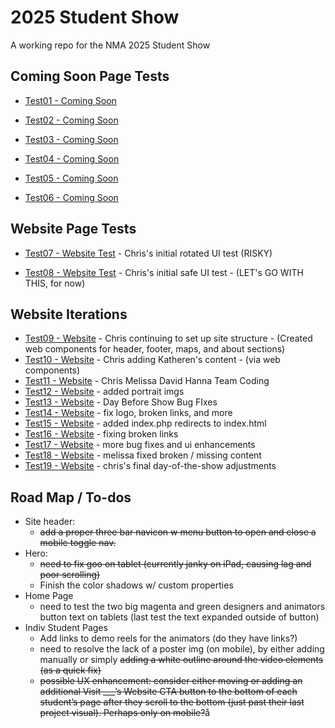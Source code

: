 # 2025 Student Show

A working repo for the NMA 2025 Student Show

## Coming Soon Page Tests
- [Test01 - Coming Soon](https://newmediaarts.github.io/2025studentshow/test01-comingsoon/index.html)

- [Test02 - Coming Soon](https://newmediaarts.github.io/2025studentshow/test02-comingsoon/index.html)

- [Test03 - Coming Soon](https://newmediaarts.github.io/2025studentshow/test03-comingsoon/index.html)

- [Test04 - Coming Soon](https://newmediaarts.github.io/2025studentshow/test04-comingsoon/index.html)

- [Test05 - Coming Soon](https://newmediaarts.github.io/2025studentshow/test05-comingsoon/index.html)

- [Test06 - Coming Soon](https://newmediaarts.github.io/2025studentshow/test06-comingsoon/index.html)

## Website Page Tests
- [Test07 - Website Test](https://newmediaarts.github.io/2025studentshow/test07-website/index.html) - Chris's initial rotated UI test (RISKY)

- [Test08 - Website Test](https://newmediaarts.github.io/2025studentshow/test08-website/index.html) - Chris's initial safe UI test - (LET's GO WITH THIS, for now)

## Website Iterations
- [Test09 - Website](https://newmediaarts.github.io/2025studentshow/test09-website/index.html) - Chris continuing to set up site structure - (Created web components for header, footer, maps, and about sections)
- [Test10 - Website](https://newmediaarts.github.io/2025studentshow/test10-website/index.html) - Chris adding Katheren's content - (via web components)
- [Test11 - Website](https://newmediaarts.github.io/2025studentshow/test11-website/index.html) - Chris Melissa David Hanna Team Coding
- [Test12 - Website](https://newmediaarts.github.io/2025studentshow/test12-website/index.html) - added portrait imgs
- [Test13 - Website](https://newmediaarts.github.io/2025studentshow/test13-website/index.html) - Day Before Show Bug FIxes
- [Test14 - Website](https://newmediaarts.github.io/2025studentshow/test14-website/index.html) - fix logo, broken links, and more
- [Test15 - Website](https://newmediaarts.github.io/2025studentshow/test15-website/index.html) - added index.php redirects to index.html
- [Test16 - Website](https://newmediaarts.github.io/2025studentshow/test16-website/index.html) - fixing broken links
- [Test17 - Website](https://newmediaarts.github.io/2025studentshow/test17-website/index.html) - more bug fixes and ui enhancements
- [Test18 - Website](https://newmediaarts.github.io/2025studentshow/test18-website/index.html) - melissa fixed broken / missing content
- [Test19 - Website](https://newmediaarts.github.io/2025studentshow/test19-website/index.html) - chris's final day-of-the-show adjustments


## Road Map / To-dos
- Site header: 
    - ~~add a proper three bar navicon w menu button to open and close a mobile toggle nav.~~ 
- Hero:
    - ~~need to fix goo on tablet (currently janky on iPad, causing lag and poor scrolling)~~
    - Finish the color shadows w/ custom properties
- Home Page
    - need to test the two big magenta and green designers and animators button text on tablets (last test the text expanded outside of button)
- Indiv Student Pages
    - Add links to demo reels for the animators (do they have links?)
    - need to resolve the lack of a poster img (on mobile), by either adding manually or simply ~~adding a white outline around the video elements (as a quick fix)~~
    - ~~possible UX enhancement: consider either moving or adding an additional Visit ___’s  Website CTA button to the bottom of each student’s page after they scroll to the bottom (just past their last project visual). Perhaps only on mobile?~~å 